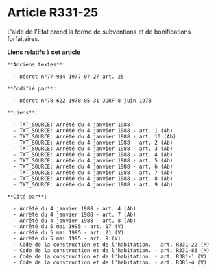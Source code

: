 # Article R331-25

L'aide de l'Etat prend la forme de subventions et de bonifications forfaitaires.

**Liens relatifs à cet article**

	**Anciens textes**:

	  - Décret n°77-934 1977-07-27 art. 25

	**Codifié par**:

	  - Décret n°78-622 1978-05-31 JORF 8 juin 1978

	**Liens**:

	  - TXT_SOURCE: Arrêté du 4 janvier 1988
	  - TXT_SOURCE: Arrêté du 4 janvier 1988 - art. 1 (Ab)
	  - TXT_SOURCE: Arrêté du 4 janvier 1988 - art. 10 (Ab)
	  - TXT_SOURCE: Arrêté du 4 janvier 1988 - art. 2 (Ab)
	  - TXT_SOURCE: Arrêté du 4 janvier 1988 - art. 3 (Ab)
	  - TXT_SOURCE: Arrêté du 4 janvier 1988 - art. 4 (Ab)
	  - TXT_SOURCE: Arrêté du 4 janvier 1988 - art. 5 (Ab)
	  - TXT_SOURCE: Arrêté du 4 janvier 1988 - art. 6 (Ab)
	  - TXT_SOURCE: Arrêté du 4 janvier 1988 - art. 7 (Ab)
	  - TXT_SOURCE: Arrêté du 4 janvier 1988 - art. 8 (Ab)
	  - TXT_SOURCE: Arrêté du 4 janvier 1988 - art. 9 (Ab)

	**Cité par**:

	  - Arrêté du 4 janvier 1988 - art. 4 (Ab)
	  - Arrêté du 4 janvier 1988 - art. 7 (Ab)
	  - Arrêté du 4 janvier 1988 - art. 8 (Ab)
	  - Arrêté du 5 mai 1995 - art. 17 (V)
	  - Arrêté du 5 mai 1995 - art. 21 (V)
	  - Arrêté du 5 mai 1995 - art. 9 (V)
	  - Code de la construction et de l'habitation. - art. R331-22 (M)
	  - Code de la construction et de l'habitation. - art. R331-83 (M)
	  - Code de la construction et de l'habitation. - art. R381-1 (V)
	  - Code de la construction et de l'habitation. - art. R381-4 (V)
